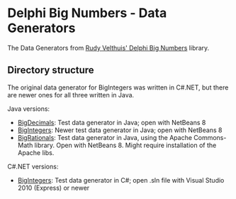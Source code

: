 # Delphi Big Numbers - Data Generators

The Data Generators from [Rudy Velthuis' Delphi Big Numbers](https://github.com/TurboPack/DelphiBigNumbers) library.

## Directory structure

The original data generator for BigIntegers was written in C#.NET, but there are newer ones for all three written in Java.

Java versions:
* [BigDecimals](Java/BigDecimalTestDataGenerator): Test data generator in Java; open with NetBeans 8
* [BigIntegers](Java/BigIntegerTestDataGenerator): Newer test data generator in Java; open with NetBeans 8
* [BigRationals](Java/BigRationalTestDataGenerator): Test data generator in Java, using the Apache Commons-Math library. Open with NetBeans 8. Might require installation of the Apache libs.

C#.NET versions:

* [BigIntegers](CSharp): Test data generator in C#; open .sln file with Visual Studio 2010 (Express) or newer
